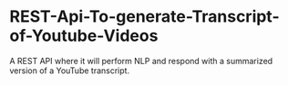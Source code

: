 # REST-Api-To-generate-Transcript-of-Youtube-Videos
A REST API where it will perform NLP and respond with a summarized version of a YouTube transcript.
